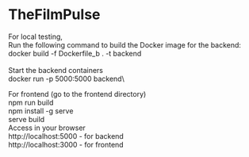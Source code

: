 # TheFilmPulse

For local testing,\
Run the following command to build the Docker image for the backend:\
docker build -f Dockerfile_b . -t backend\
\
Start the backend containers\
docker run -p 5000:5000 backend\

For frontend (go to the frontend directory)\
npm run build\
npm install -g serve\
serve build
\
Access in your browser\
http://localhost:5000 - for backend\
http://localhost:3000 - for frontend
